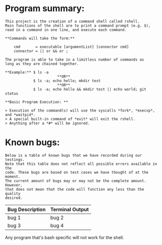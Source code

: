 # Program summary:
	
	This project is the creation of a command shell called rshell.
	Main functions of the shell are to print a command prompt (e.g. $), 
	read in a command in one line, and execute each command. 

	**Commands will take the form:**

		cmd       = executable [argumentList] [connector cmd]
		connector = || or && or ;

	The program is able to take in a limitless number of commands as
	long as they are chained together. 

	**Example:** $ ls -a
							**OR**
			     $ ls -a; echo hello; mkdir test
			     			**OR**
			     $ ls -a; echo hello && mkdir test || echo world; git status

	**Basic Program Execution: **

	> Execution of the command(s) will use the syscalls *fork*, *execvp*, and *waitpid*.
	> A special built-in command of *exit* will exit the rshell. 
	> Anything after a *#* will be ignored. 

# Known bugs:

	Below is a table of known bugs that we have recorded during our testings. 
	Note that this table does not reflect all possible errors available in the 
	code. These bugs are based on test cases we have thought of at the moment. 
	The current amount of bugs may or may not be the complete amount. However, 
	that does not mean that the code will function any less than the quality 
	desired. 

Bug Description | Terminal Output
--------------- | ---------------
bug 1 | bug 2
bug 3 | bug 4

Any program that's bash specific will not work for the shell. 